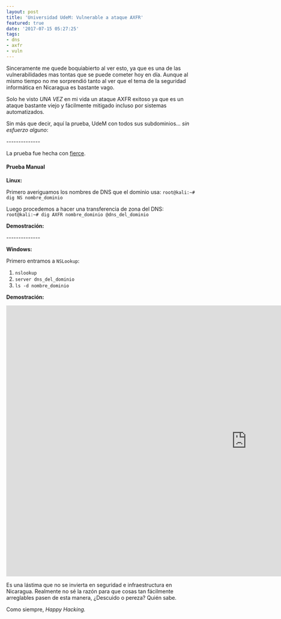 ```yaml
---
layout: post
title: 'Universidad UdeM: Vulnerable a ataque AXFR'
featured: true
date: '2017-07-15 05:27:25'
tags:
- dns
- axfr
- vuln
---
```


Sinceramente me quede boquiabierto al ver esto, ya que es una de las vulnerabilidades mas tontas que se puede cometer hoy en día. Aunque al mismo tiempo no me sorprendió tanto al ver que el tema de la seguridad informática en Nicaragua es bastante vago.

Solo he visto *UNA VEZ* en mi vida un ataque AXFR exitoso ya que es un ataque bastante viejo y fácilmente mitigado incluso por sistemas automatizados.

Sin más que decir, aquí la prueba, UdeM con todos sus subdominios... *sin esfuerzo alguno*:

<center><script type="text/javascript" src="https://asciinema.org/a/iEKioyRVta3qywqJYdzLcN5qQ.js" id="asciicast-iEKioyRVta3qywqJYdzLcN5qQ" async></script></center>
--------------

La prueba fue hecha con [fierce](https://www.getroot.info/2017/06/15/dns-brute-force-buscando-servicios-por-sub-dominios/).

#### Prueba Manual

**Linux:**

Primero averiguamos los nombres de DNS que el dominio usa:
`root@kali:~# dig NS nombre_dominio`

Luego procedemos a hacer una transferencia de zona del DNS:
`root@kali:~# dig AXFR nombre_dominio @dns_del_dominio`

**Demostración:**

<center><script type="text/javascript" src="https://asciinema.org/a/tR7e7gucSsd90iq7C3BIqsIHv.js" id="asciicast-tR7e7gucSsd90iq7C3BIqsIHv" async></script></center>
--------------

**Windows:**

Primero entramos a `NSLookup`:

1. `nslookup`
2. `server dns_del_dominio`
3. `ls -d nombre_dominio`

**Demostración:**
<iframe width="1280" height="720" src="https://www.youtube.com/embed/KZQRswXjV90?rel=0&amp;showinfo=0" frameborder="0" allowfullscreen></iframe>

Es una lástima que no se invierta en seguridad e infraestructura en Nicaragua. Realmente no sé la razón para que cosas tan fácilmente arreglables pasen de esta manera, ¿Descuido o pereza? Quién sabe.

Como siempre, *Happy Hacking.*
